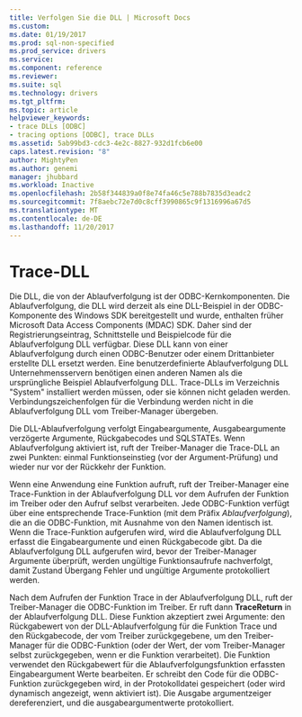 ```yaml
---
title: Verfolgen Sie die DLL | Microsoft Docs
ms.custom: 
ms.date: 01/19/2017
ms.prod: sql-non-specified
ms.prod_service: drivers
ms.service: 
ms.component: reference
ms.reviewer: 
ms.suite: sql
ms.technology: drivers
ms.tgt_pltfrm: 
ms.topic: article
helpviewer_keywords:
- trace DLLs [ODBC]
- tracing options [ODBC], trace DLLs
ms.assetid: 5ab99bd3-cdc3-4e2c-8827-932d1fcb6e00
caps.latest.revision: "8"
author: MightyPen
ms.author: genemi
manager: jhubbard
ms.workload: Inactive
ms.openlocfilehash: 2b58f344839a0f8e74fa46c5e788b7835d3eadc2
ms.sourcegitcommit: 7f8aebc72e7d0c8cff3990865c9f1316996a67d5
ms.translationtype: MT
ms.contentlocale: de-DE
ms.lasthandoff: 11/20/2017
---
```

# <a name="trace-dll"></a>Trace-DLL
Die DLL, die von der Ablaufverfolgung ist der ODBC-Kernkomponenten. Die Ablaufverfolgung, die DLL wird derzeit als eine DLL-Beispiel in der ODBC-Komponente des Windows SDK bereitgestellt und wurde, enthalten früher Microsoft Data Access Components (MDAC) SDK. Daher sind der Registrierungseintrag, Schnittstelle und Beispielcode für die Ablaufverfolgung DLL verfügbar. Diese DLL kann von einer Ablaufverfolgung durch einen ODBC-Benutzer oder einem Drittanbieter erstellte DLL ersetzt werden. Eine benutzerdefinierte Ablaufverfolgung DLL Unternehmensservern benötigen einen anderen Namen als die ursprüngliche Beispiel Ablaufverfolgung DLL. Trace-DLLs im Verzeichnis "System" installiert werden müssen, oder sie können nicht geladen werden. Verbindungszeichenfolgen für die Verbindung werden nicht in die Ablaufverfolgung DLL vom Treiber-Manager übergeben.  
  
 Die DLL-Ablaufverfolgung verfolgt Eingabeargumente, Ausgabeargumente verzögerte Argumente, Rückgabecodes und SQLSTATEs. Wenn Ablaufverfolgung aktiviert ist, ruft der Treiber-Manager die Trace-DLL an zwei Punkten: einmal Funktionseinstieg (vor der Argument-Prüfung) und wieder nur vor der Rückkehr der Funktion.  
  
 Wenn eine Anwendung eine Funktion aufruft, ruft der Treiber-Manager eine Trace-Funktion in der Ablaufverfolgung DLL vor dem Aufrufen der Funktion im Treiber oder den Aufruf selbst verarbeiten. Jede ODBC-Funktion verfügt über eine entsprechende Trace-Funktion (mit dem Präfix *Ablaufverfolgung*), die an die ODBC-Funktion, mit Ausnahme von den Namen identisch ist. Wenn die Trace-Funktion aufgerufen wird, wird die Ablaufverfolgung DLL erfasst die Eingabeargumente und einen Rückgabecode gibt. Da die Ablaufverfolgung DLL aufgerufen wird, bevor der Treiber-Manager Argumente überprüft, werden ungültige Funktionsaufrufe nachverfolgt, damit Zustand Übergang Fehler und ungültige Argumente protokolliert werden.  
  
 Nach dem Aufrufen der Funktion Trace in der Ablaufverfolgung DLL, ruft der Treiber-Manager die ODBC-Funktion im Treiber. Er ruft dann **TraceReturn** in der Ablaufverfolgung DLL. Diese Funktion akzeptiert zwei Argumente: den Rückgabewert von der DLL-Ablaufverfolgung für die Funktion Trace und den Rückgabecode, der vom Treiber zurückgegebene, um den Treiber-Manager für die ODBC-Funktion (oder der Wert, der vom Treiber-Manager selbst zurückgegeben, wenn er die Funktion verarbeitet). Die Funktion verwendet den Rückgabewert für die Ablaufverfolgungsfunktion erfassten Eingabeargument Werte bearbeiten. Er schreibt den Code für die ODBC-Funktion zurückgegeben wird, in der Protokolldatei gespeichert (oder wird dynamisch angezeigt, wenn aktiviert ist). Die Ausgabe argumentzeiger dereferenziert, und die ausgabeargumentwerte protokolliert.
